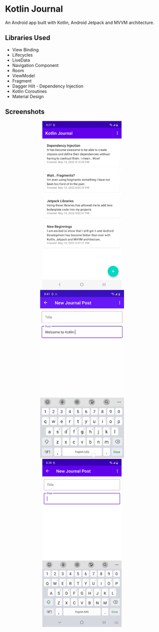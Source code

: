 Kotlin Journal
=================

An Android app built with Kotlin, Android Jetpack and MVVM architecture.

Libraries Used
--------------
* View Binding
* Lifecycles
* LiveData
* Navigation Component
* Room
* ViewModel
* Fragment
* Dagger Hilt - Dependency Injection
* Kotlin Coroutines
* Material Design

Screenshots
-----------

<p align="center">
  <img src="screenshots/main_screen.jpg" height="550px" />
  <img src="screenshots/screen_recording.gif" height="550px" />
  <img src="screenshots/add_edit_screen.jpg" height="550px" />
</p>